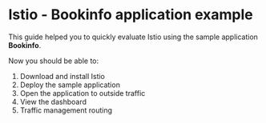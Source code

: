 # Istio - Bookinfo application example

This guide helped you to quickly evaluate Istio using the sample application **Bookinfo**.

Now you should be able to:

1. Download and install Istio
2. Deploy the sample application
3. Open the application to outside traffic
4. View the dashboard
5. Traffic management routing